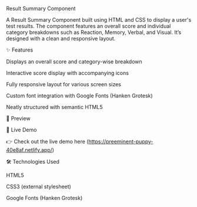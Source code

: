 Result Summary Component

A Result Summary Component built using HTML and CSS to display a user's test results. The component features an overall score and individual category breakdowns such as Reaction, Memory, Verbal, and Visual. It’s designed with a clean and responsive layout.

✨ Features

Displays an overall score and category-wise breakdown

Interactive score display with accompanying icons

Fully responsive layout for various screen sizes

Custom font integration with Google Fonts (Hanken Grotesk)

Neatly structured with semantic HTML5

📸 Preview

🔗 Live Demo

👉 Check out the live demo here (https://preeminent-puppy-40e8af.netlify.app/)

🛠️ Technologies Used

HTML5

CSS3 (external stylesheet)

Google Fonts (Hanken Grotesk)
